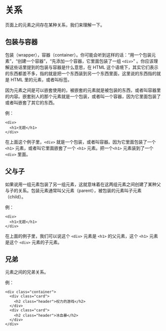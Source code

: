 # 关系

页面上的元素之间存在某种关系，我们来理解一下。

## 包装与容器

包装（wrapper），容器（container）。你可能会听到这样的话：“用一个包装元素”，“创建一个容器”，“先添加一个容器，它里面包装了一组 `<div>`” 。你应该理解这些话里提到的包装与容器是什么意思，在 HTML 这个语境下，其实它们表示的东西都差不多，指的就是把一个东西装到另一个东西里面，这里说的东西指的就是 HTML 里的元素，或者叫标签。

因为元素之间是可以嵌套使用的，被嵌套的元素就是被包装的东西，或者叫容器里的内容。嵌套别人的那个元素就是一个包装，或者叫一个容器，因为它里面包装了或者叫嵌套了其它的东西。

例：

```
<div>
  <h1>无题</h1>
</div>
```

在上面这个例子里，`<div>` 就是一个包装，或者叫容器。因为它里面包装了一个 `<h1>` 元素，或者叫它里面嵌套了一个 `<h1>` 元素。把一个`<h1>` 元素装到了一个 `<div>` 里面。

## 父与子

如果说用一组元素包装了另一组元素，这就意味着在这两组元素之间创建了某种父与子的关系。包装元素通常叫父元素（parent），被包装的元素叫子元素（child）。

例：

```
<div>
  <h1>无题</h1>
</div>
```

在上面的例子里，我们可以说这个 `<div>` 元素是 `<h1>` 的父元素，这个 `<h1>` 元素是这个 `<div>` 元素的子元素。

## 兄弟

元素之间的兄弟关系。

例：

```
<div class="container">
  <div class="card">
    <h2 class="header">权力的游戏</h2>
  </div>
  <div class="card">
    <h2 class="header">冰血暴</h2>
  </div>
</div>
```



